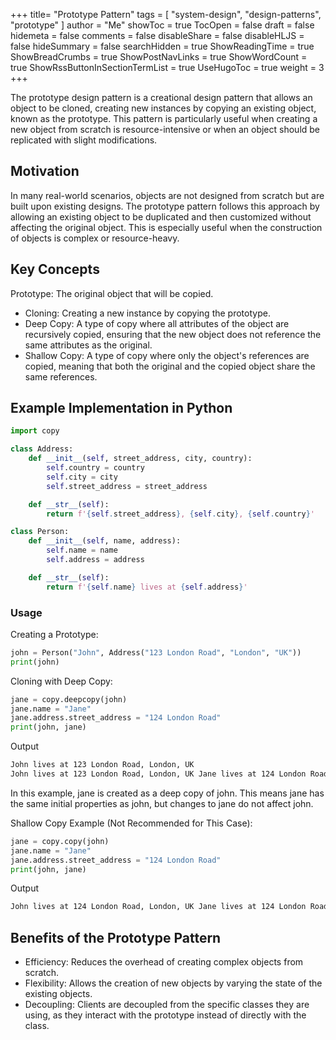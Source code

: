 +++
title= "Prototype Pattern"
tags = [ "system-design",  "design-patterns", "prototype" ]
author = "Me"
showToc = true
TocOpen = false
draft = false
hidemeta = false
comments = false
disableShare = false
disableHLJS = false
hideSummary = false
searchHidden = true
ShowReadingTime = true
ShowBreadCrumbs = true
ShowPostNavLinks = true
ShowWordCount = true
ShowRssButtonInSectionTermList = true
UseHugoToc = true
weight = 3
+++

The prototype design pattern is a creational design pattern that allows an object to be cloned, creating new instances by copying an existing object, known as the prototype. This pattern is particularly useful when creating a new object from scratch is resource-intensive or when an object should be replicated with slight modifications.

## Motivation
In many real-world scenarios, objects are not designed from scratch but are built upon existing designs. The prototype pattern follows this approach by allowing an existing object to be duplicated and then customized without affecting the original object. This is especially useful when the construction of objects is complex or resource-heavy.

## Key Concepts
Prototype: The original object that will be copied.
- Cloning: Creating a new instance by copying the prototype.
- Deep Copy: A type of copy where all attributes of the object are recursively copied, ensuring that the new object does not reference the same attributes as the original.
- Shallow Copy: A type of copy where only the object's references are copied, meaning that both the original and the copied object share the same references.

## Example Implementation in Python
```python
import copy

class Address:
    def __init__(self, street_address, city, country):
        self.country = country
        self.city = city
        self.street_address = street_address

    def __str__(self):
        return f'{self.street_address}, {self.city}, {self.country}'

class Person:
    def __init__(self, name, address):
        self.name = name
        self.address = address

    def __str__(self):
        return f'{self.name} lives at {self.address}'
```

### Usage

Creating a Prototype:
```python
john = Person("John", Address("123 London Road", "London", "UK"))
print(john)
```

Cloning with Deep Copy:
```python
jane = copy.deepcopy(john)
jane.name = "Jane"
jane.address.street_address = "124 London Road"
print(john, jane)
```
Output
```sh
John lives at 123 London Road, London, UK
John lives at 123 London Road, London, UK Jane lives at 124 London Road, London, UK
```
In this example, jane is created as a deep copy of john. This means jane has the same initial properties as john, but changes to jane do not affect john.

Shallow Copy Example (Not Recommended for This Case):
```python
jane = copy.copy(john)
jane.name = "Jane"
jane.address.street_address = "124 London Road"
print(john, jane)
```

Output
```sh
John lives at 124 London Road, London, UK Jane lives at 124 London Road, London, UK
```
## Benefits of the Prototype Pattern
- Efficiency: Reduces the overhead of creating complex objects from scratch.
- Flexibility: Allows the creation of new objects by varying the state of the existing objects.
- Decoupling: Clients are decoupled from the specific classes they are using, as they interact with the prototype instead of directly with the class.